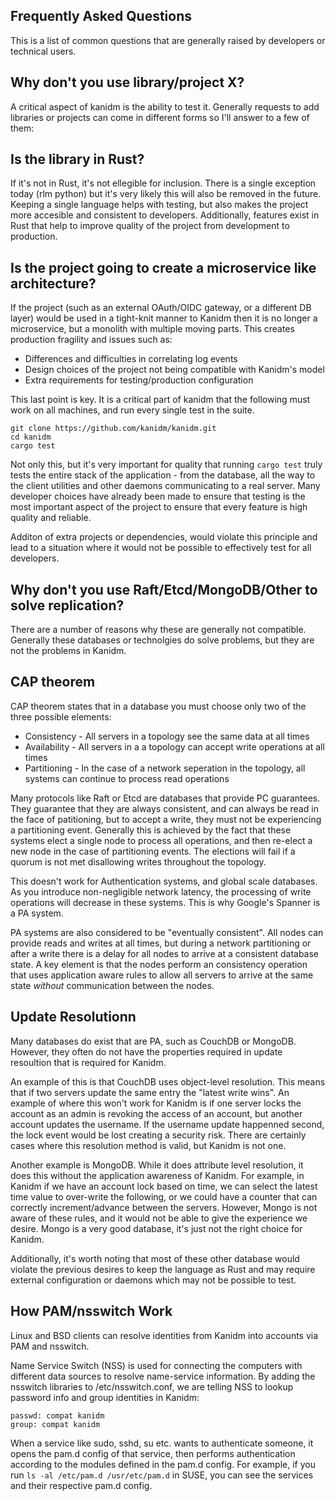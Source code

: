 ## Frequently Asked Questions

This is a list of common questions that are generally raised by developers or technical users.

## Why don't you use library/project X?

A critical aspect of kanidm is the ability to test it. Generally requests to add libraries or
projects can come in different forms so I'll answer to a few of them:

## Is the library in Rust?

If it's not in Rust, it's not ellegible for inclusion. There is a single exception today (rlm
python) but it's very likely this will also be removed in the future. Keeping a single language
helps with testing, but also makes the project more accesible and consistent to developers.
Additionally, features exist in Rust that help to improve quality of the project from development to
production.

## Is the project going to create a microservice like architecture?

If the project (such as an external OAuth/OIDC gateway, or a different DB layer) would be used in a
tight-knit manner to Kanidm then it is no longer a microservice, but a monolith with multiple moving
parts. This creates production fragility and issues such as:

- Differences and difficulties in correlating log events
- Design choices of the project not being compatible with Kanidm's model
- Extra requirements for testing/production configuration

This last point is key. It is a critical part of kanidm that the following must work on all
machines, and run every single test in the suite.

```
git clone https://github.com/kanidm/kanidm.git
cd kanidm
cargo test
```

Not only this, but it's very important for quality that running `cargo test` truly tests the entire
stack of the application - from the database, all the way to the client utilities and other daemons
communicating to a real server. Many developer choices have already been made to ensure that testing
is the most important aspect of the project to ensure that every feature is high quality and
reliable.

Additon of extra projects or dependencies, would violate this principle and lead to a situation
where it would not be possible to effectively test for all developers.

## Why don't you use Raft/Etcd/MongoDB/Other to solve replication?

There are a number of reasons why these are generally not compatible. Generally these databases or
technolgies do solve problems, but they are not the problems in Kanidm.

## CAP theorem

CAP theorem states that in a database you must choose only two of the three possible elements:

- Consistency - All servers in a topology see the same data at all times
- Availability - All servers in a a topology can accept write operations at all times
- Partitioning - In the case of a network seperation in the topology, all systems can continue to
  process read operations

Many protocols like Raft or Etcd are databases that provide PC guarantees. They guarantee that they
are always consistent, and can always be read in the face of patitioning, but to accept a write,
they must not be experiencing a partitioning event. Generally this is achieved by the fact that
these systems elect a single node to process all operations, and then re-elect a new node in the
case of partitioning events. The elections will fail if a quorum is not met disallowing writes
throughout the topology.

This doesn't work for Authentication systems, and global scale databases. As you introduce
non-negligible network latency, the processing of write operations will decrease in these systems.
This is why Google's Spanner is a PA system.

PA systems are also considered to be "eventually consistent". All nodes can provide reads and writes
at all times, but during a network partitioning or after a write there is a delay for all nodes to
arrive at a consistent database state. A key element is that the nodes perform an consistency
operation that uses application aware rules to allow all servers to arrive at the same state
_without_ communication between the nodes.

## Update Resolutionn

Many databases do exist that are PA, such as CouchDB or MongoDB. However, they often do not have the
properties required in update resoultion that is required for Kanidm.

An example of this is that CouchDB uses object-level resolution. This means that if two servers
update the same entry the "latest write wins". An example of where this won't work for Kanidm is if
one server locks the account as an admin is revoking the access of an account, but another account
updates the username. If the username update happenned second, the lock event would be lost creating
a security risk. There are certainly cases where this resolution method is valid, but Kanidm is not
one.

Another example is MongoDB. While it does attribute level resolution, it does this without the
application awareness of Kanidm. For example, in Kanidm if we have an account lock based on time, we
can select the latest time value to over-write the following, or we could have a counter that can
correctly increment/advance between the servers. However, Mongo is not aware of these rules, and it
would not be able to give the experience we desire. Mongo is a very good database, it's just not the
right choice for Kanidm.

Additionally, it's worth noting that most of these other database would violate the previous desires
to keep the language as Rust and may require external configuration or daemons which may not be
possible to test.

## How PAM/nsswitch Work

Linux and BSD clients can resolve identities from Kanidm into accounts via PAM and nsswitch.

Name Service Switch (NSS) is used for connecting the computers with different data sources to
resolve name-service information. By adding the nsswitch libraries to /etc/nsswitch.conf, we are
telling NSS to lookup password info and group identities in Kanidm:

```
passwd: compat kanidm
group: compat kanidm
```

When a service like sudo, sshd, su etc. wants to authenticate someone, it opens the pam.d config of
that service, then performs authentication according to the modules defined in the pam.d config. For
example, if you run `ls -al /etc/pam.d /usr/etc/pam.d` in SUSE, you can see the services and their
respective pam.d config.
